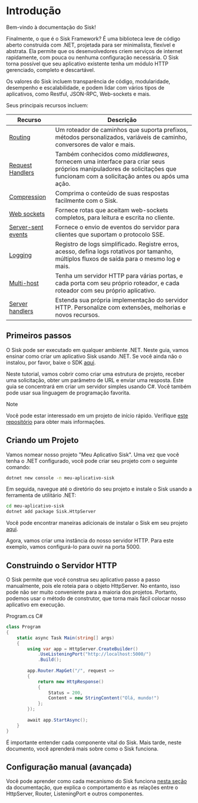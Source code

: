 # Introdução

Bem-vindo à documentação do Sisk!

Finalmente, o que é o Sisk Framework? É uma biblioteca leve de código aberto construída com .NET, projetada para ser minimalista, flexível e abstrata. Ela permite que os desenvolvedores criem serviços de internet rapidamente, com pouca ou nenhuma configuração necessária. O Sisk torna possível que seu aplicativo existente tenha um módulo HTTP gerenciado, completo e descartável.

Os valores do Sisk incluem transparência de código, modularidade, desempenho e escalabilidade, e podem lidar com vários tipos de aplicativos, como Restful, JSON-RPC, Web-sockets e mais.

Seus principais recursos incluem:

| Recurso | Descrição |
| ------- | --------- |
| [Routing](/docs/pt-br/fundamentals/routing) | Um roteador de caminhos que suporta prefixos, métodos personalizados, variáveis de caminho, conversores de valor e mais. |
| [Request Handlers](/docs/pt-br/fundamentals/request-handlers) | Também conhecidos como *middlewares*, fornecem uma interface para criar seus próprios manipuladores de solicitações que funcionam com a solicitação antes ou após uma ação. |
| [Compression](/docs/pt-br/fundamentals/responses#gzip-deflate-and-brotli-compression) | Comprima o conteúdo de suas respostas facilmente com o Sisk. |
| [Web sockets](/docs/pt-br/features/websockets) | Fornece rotas que aceitam web-sockets completos, para leitura e escrita no cliente. |
| [Server-sent events](/docs/pt-br/features/server-sent-events) | Fornece o envio de eventos do servidor para clientes que suportam o protocolo SSE. |
| [Logging](/docs/pt-br/features/logging) | Registro de logs simplificado. Registre erros, acesso, defina logs rotativos por tamanho, múltiplos fluxos de saída para o mesmo log e mais. |
| [Multi-host](/docs/pt-br/advanced/multi-host-setup) | Tenha um servidor HTTP para várias portas, e cada porta com seu próprio roteador, e cada roteador com seu próprio aplicativo. |
| [Server handlers](/docs/pt-br/advanced/http-server-handlers) | Estenda sua própria implementação do servidor HTTP. Personalize com extensões, melhorias e novos recursos.

## Primeiros passos

O Sisk pode ser executado em qualquer ambiente .NET. Neste guia, vamos ensinar como criar um aplicativo Sisk usando .NET. Se você ainda não o instalou, por favor, baixe o SDK [aqui](https://dotnet.microsoft.com/en-us/download/dotnet/7.0).

Neste tutorial, vamos cobrir como criar uma estrutura de projeto, receber uma solicitação, obter um parâmetro de URL e enviar uma resposta. Este guia se concentrará em criar um servidor simples usando C#. Você também pode usar sua linguagem de programação favorita.

> [!NOTE]
> Você pode estar interessado em um projeto de início rápido. Verifique [este repositório](https://github.com/sisk-http/quickstart) para obter mais informações.

## Criando um Projeto

Vamos nomear nosso projeto "Meu Aplicativo Sisk". Uma vez que você tenha o .NET configurado, você pode criar seu projeto com o seguinte comando:

```bash
dotnet new console -n meu-aplicativo-sisk
```

Em seguida, navegue até o diretório do seu projeto e instale o Sisk usando a ferramenta de utilitário .NET:

```bash
cd meu-aplicativo-sisk
dotnet add package Sisk.HttpServer
```

Você pode encontrar maneiras adicionais de instalar o Sisk em seu projeto [aqui](https://www.nuget.org/packages/Sisk.HttpServer/).

Agora, vamos criar uma instância do nosso servidor HTTP. Para este exemplo, vamos configurá-lo para ouvir na porta 5000.

## Construindo o Servidor HTTP

O Sisk permite que você construa seu aplicativo passo a passo manualmente, pois ele roteia para o objeto HttpServer. No entanto, isso pode não ser muito conveniente para a maioria dos projetos. Portanto, podemos usar o método de construtor, que torna mais fácil colocar nosso aplicativo em execução.

<div class="script-header">
    <span>
        Program.cs
    </span>
    <span>
        C#
    </span>
</div>

```csharp
class Program
{
    static async Task Main(string[] args)
    {
        using var app = HttpServer.CreateBuilder()
            .UseListeningPort("http://localhost:5000/")
            .Build();
        
        app.Router.MapGet("/", request =>
        {
            return new HttpResponse()
            {
                Status = 200,
                Content = new StringContent("Olá, mundo!")
            };
        });
        
        await app.StartAsync();
    }
}
```

É importante entender cada componente vital do Sisk. Mais tarde, neste documento, você aprenderá mais sobre como o Sisk funciona.

## Configuração manual (avançada)

Você pode aprender como cada mecanismo do Sisk funciona [nesta seção](/docs/pt-br/advanced/manual-setup) da documentação, que explica o comportamento e as relações entre o HttpServer, Router, ListeningPort e outros componentes.